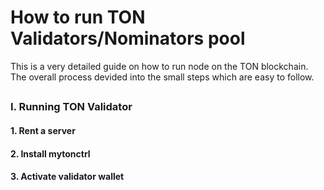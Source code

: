# How to run TON Validators/Nominators pool
This is a very detailed guide on how to run node on the TON blockchain. The overall process devided into the small steps which are easy to follow.
##
### I. Running TON Validator
#### 1. Rent a server
#### 2. Install mytonctrl
#### 3. Activate validator wallet
